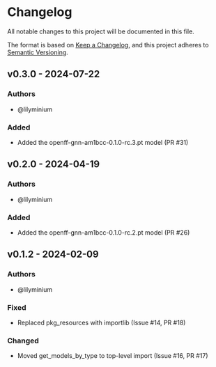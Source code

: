 # Changelog
All notable changes to this project will be documented in this file.

The format is based on [Keep a Changelog](https://keepachangelog.com/en/1.0.0/),
and this project adheres to [Semantic Versioning](https://semver.org/spec/v2.0.0.html).

<!--
The rules for this file:
  * entries are sorted newest-first.
  * summarize sets of changes - don't reproduce every git log comment here.
  * don't ever delete anything.
  * keep the format consistent (79 char width, Y/M/D date format) and do not
    use tabs but use spaces for formatting
  * accompany each entry with github issue/PR number (Issue #xyz)
-->

## v0.3.0 - 2024-07-22

### Authors
<!-- GitHub usernames of contributors to this release -->
- @lilyminium

### Added
- Added the openff-gnn-am1bcc-0.1.0-rc.3.pt model (PR #31)

## v0.2.0 - 2024-04-19

### Authors
<!-- GitHub usernames of contributors to this release -->
- @lilyminium

### Added
- Added the openff-gnn-am1bcc-0.1.0-rc.2.pt model (PR #26)

## v0.1.2 - 2024-02-09

### Authors
<!-- GitHub usernames of contributors to this release -->
- @lilyminium

### Fixed
- Replaced pkg_resources with importlib (Issue #14, PR #18)

### Changed
<!-- Changes in existing functionality -->
- Moved get_models_by_type to top-level import (Issue #16, PR #17)
